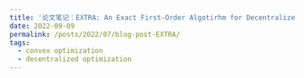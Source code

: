 ```yaml
---
title: '论文笔记：EXTRA: An Exact First-Order Algotirhm for Decentralized Consensus Optimization'
date: 2022-09-09
permalink: /posts/2022/07/blog-post-EXTRA/
tags:
  - convex optimization
  - decentralized optimization
---
```


